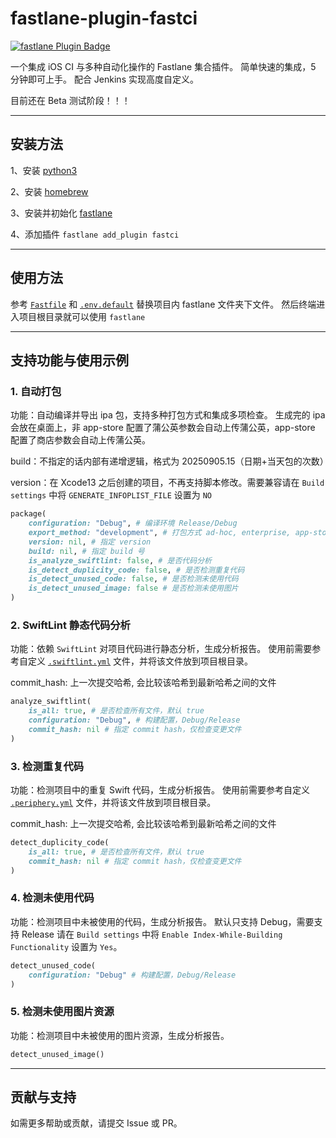 
# fastlane-plugin-fastci

[![fastlane Plugin Badge](https://rawcdn.githack.com/fastlane/fastlane/master/fastlane/assets/plugin-badge.svg)](https://rubygems.org/gems/fastlane-plugin-ld)

一个集成 iOS CI 与多种自动化操作的 Fastlane 集合插件。
简单快速的集成，5 分钟即可上手。
配合 Jenkins 实现高度自定义。

目前还在 Beta 测试阶段！！！

---

## 安装方法

1、安装 [python3](https://www.python.org/downloads/macos/)

2、安装 [homebrew](https://brew.sh/)

3、安装并初始化 [fastlane](https://docs.fastlane.tools/getting-started/ios/setup/)

4、添加插件 ` fastlane add_plugin fastci `

---

## 使用方法

参考 [` Fastfile `](fastlane/Fastfile) 和 [` .env.default `](fastlane/.env.default) 替换项目内 fastlane 文件夹下文件。
然后终端进入项目根目录就可以使用 ` fastlane `

---

## 支持功能与使用示例

### 1. 自动打包
功能：自动编译并导出 ipa 包，支持多种打包方式和集成多项检查。
生成完的 ipa 会放在桌面上，非 app-store 配置了蒲公英参数会自动上传蒲公英，app-store 配置了商店参数会自动上传蒲公英。

build：不指定的话内部有递增逻辑，格式为 20250905.15（日期+当天包的次数）

version：在 Xcode13 之后创建的项目，不再支持脚本修改。需要兼容请在 ` Build settings ` 中将 ` GENERATE_INFOPLIST_FILE ` 设置为 ` NO `

```ruby
package(
	configuration: "Debug", # 编译环境 Release/Debug
	export_method: "development", # 打包方式 ad-hoc, enterprise, app-store, development
	version: nil, # 指定 version
	build: nil, # 指定 build 号
	is_analyze_swiftlint: false, # 是否代码分析
	is_detect_duplicity_code: false, # 是否检测重复代码
	is_detect_unused_code: false, # 是否检测未使用代码
	is_detect_unused_image: false # 是否检测未使用图片
)
```

### 2. SwiftLint 静态代码分析
功能：依赖 ` SwiftLint ` 对项目代码进行静态分析，生成分析报告。
使用前需要参考自定义 [` .swiftlint.yml `](/.swiftlint.yml) 文件，并将该文件放到项目根目录。

commit_hash: 上一次提交哈希, 会比较该哈希到最新哈希之间的文件

```ruby
analyze_swiftlint(
	is_all: true, # 是否检查所有文件，默认 true
	configuration: "Debug", # 构建配置，Debug/Release
	commit_hash: nil # 指定 commit hash，仅检查变更文件
)
```

### 3. 检测重复代码
功能：检测项目中的重复 Swift 代码，生成分析报告。
使用前需要参考自定义 [` .periphery.yml `](/.periphery.yml) 文件，并将该文件放到项目根目录。

commit_hash: 上一次提交哈希, 会比较该哈希到最新哈希之间的文件

```ruby
detect_duplicity_code(
	is_all: true, # 是否检查所有文件，默认 true
	commit_hash: nil # 指定 commit hash，仅检查变更文件
)
```

### 4. 检测未使用代码
功能：检测项目中未被使用的代码，生成分析报告。
默认只支持 Debug，需要支持 Release 请在 ` Build settings ` 中将 ` Enable Index-While-Building Functionality ` 设置为 ` Yes `。

```ruby
detect_unused_code(
	configuration: "Debug" # 构建配置，Debug/Release
)
```

### 5. 检测未使用图片资源
功能：检测项目中未被使用的图片资源，生成分析报告。

```ruby
detect_unused_image()
```

---

## 贡献与支持

如需更多帮助或贡献，请提交 Issue 或 PR。
